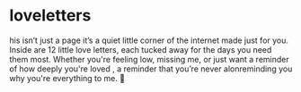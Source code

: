 # loveletters
his isn’t just a page  it’s a quiet little corner of the internet made just for you. Inside are 12 little love letters, each tucked away for the days you need them most. Whether you're feeling low, missing me, or just want a reminder of how deeply you're loved , a reminder that you’re never alonreminding you why you're everything to me. 💖
